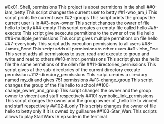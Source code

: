 #0x01. Shell, permissions
This project is about permitions in the shell
##0-iam_betty
This script changes the current user to betty
##1-who_am_i
This script prints the current user
##2-groups
This script prints the groups the current user is in
##3-new-owner
This script changes the owner of file hello to betty
##4-empty
This script creates an empty file called hello
##5-execute
This script give sexecute permitions to the owner of the file hello
##6-multiple_permissions
This script gives multiple permitions on file hello
##7-everybody
This script adds execution permissions to all users
##8-James_Bond
This script adds all permissions to other users
##9-John_Doe
This script adds all permissions to user, read and execute to group and write and read to others
##10-mirror_permissions
This script gives the hello file the same permitions of the olleh file
##11-directories_permissions
This script gives all the sub-directories of the current directory execute permission
##12-directory_permissions
This script creates a directory named  my_dir and gives 751 permissions
##13-change_group
This script changes the group of the file hello to school
##100-change_owner_and_group
This script changes the owner and the group owner to vincent and staff respectively
##101-symbolic_link_permissions
This script changes the owner and the group owner of _hello file  to vincent and staff respectively
##102-if_only
This scripts changes the owner of file hello to betty only if it is owned by guillaume
##103-Star_Wars
This scripts allows to play StartWars IV episode in the terminal
